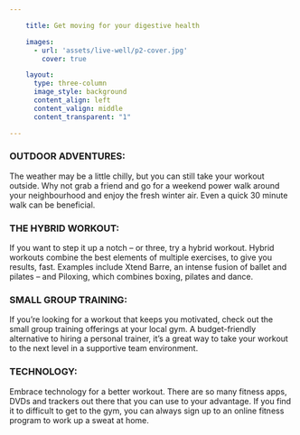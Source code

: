 ```yaml
---

    title: Get moving for your digestive health

    images:
      - url: 'assets/live-well/p2-cover.jpg'
        cover: true

    layout:
      type: three-column
      image_style: background
      content_align: left
      content_valign: middle
      content_transparent: "1"

---
```


<h3>OUTDOOR ADVENTURES:</h3>
<p>The weather may be a little chilly, but you can still take your workout outside. Why not grab a friend and go for a weekend power walk around your neighbourhood and enjoy the fresh winter air. Even a quick 30 minute walk can be beneficial.</p>
<h3>THE HYBRID WORKOUT:</h3>
<p>If you want to step it up a notch – or three, try a hybrid workout. Hybrid workouts combine the best elements of multiple exercises, to give you results, fast. Examples include Xtend Barre, an intense fusion of ballet and pilates – and Piloxing, which combines boxing, pilates and dance.</p>
<h3>SMALL GROUP TRAINING:</h3>
<p>If you’re looking for a workout that keeps you motivated, check out the small group training offerings at your local gym. A budget-friendly alternative to hiring a personal trainer, it’s a great way to take your workout to the next level in a supportive team environment.</p>
<h3>TECHNOLOGY:</h3>
<p>Embrace technology for a better workout. There are so many fitness apps, DVDs and trackers out there that you can use to your advantage. If you find it to difficult to get to the gym, you can always sign up to an online fitness program to work up a sweat at home.</p>
